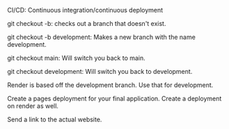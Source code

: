 CI/CD: Continuous integration/continuous deployment

git checkout -b: checks out a branch that doesn't exist. 

git checkout -b development: Makes a new branch with the name development.

git checkout main: Will switch you back to main.

git checkout development: Will switch you back to development.

Render is based off the development branch. Use that for development.

Create a pages deployment for your final application. Create a deployment on render as well. 

Send a link to the actual website.